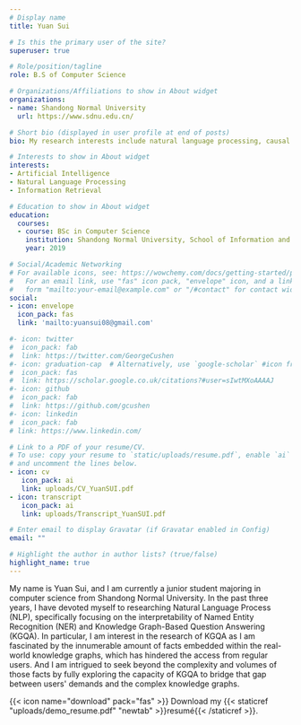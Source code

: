 ```yaml
---
# Display name
title: Yuan Sui

# Is this the primary user of the site?
superuser: true

# Role/position/tagline
role: B.S of Computer Science

# Organizations/Affiliations to show in About widget
organizations:
- name: Shandong Normal University
  url: https://www.sdnu.edu.cn/

# Short bio (displayed in user profile at end of posts)
bio: My research interests include natural language processing, causal inference, knowledge graph representation

# Interests to show in About widget
interests:
- Artificial Intelligence
- Natural Language Processing
- Information Retrieval

# Education to show in About widget
education:
  courses:
  - course: BSc in Computer Science
    institution: Shandong Normal University, School of Information and Technology
    year: 2019

# Social/Academic Networking
# For available icons, see: https://wowchemy.com/docs/getting-started/page-builder/#icons
#   For an email link, use "fas" icon pack, "envelope" icon, and a link in the
#   form "mailto:your-email@example.com" or "/#contact" for contact widget.
social:
- icon: envelope
  icon_pack: fas
  link: 'mailto:yuansui08@gmail.com'

#- icon: twitter
#  icon_pack: fab
#  link: https://twitter.com/GeorgeCushen
#- icon: graduation-cap  # Alternatively, use `google-scholar` #icon from `ai` icon pack
#  icon_pack: fas
#  link: https://scholar.google.co.uk/citations?#user=sIwtMXoAAAAJ
#- icon: github
#  icon_pack: fab
#  link: https://github.com/gcushen
#- icon: linkedin
#  icon_pack: fab
# link: https://www.linkedin.com/

# Link to a PDF of your resume/CV.
# To use: copy your resume to `static/uploads/resume.pdf`, enable `ai` icons in `params.toml`, 
# and uncomment the lines below.
- icon: cv
   icon_pack: ai
   link: uploads/CV_YuanSUI.pdf
- icon: transcript
   icon_pack: ai
   link: uploads/Transcript_YuanSUI.pdf

# Enter email to display Gravatar (if Gravatar enabled in Config)
email: ""

# Highlight the author in author lists? (true/false)
highlight_name: true
---
```


My name is Yuan Sui, and I am currently a junior student majoring in computer science from Shandong Normal University. In the past three years, I have devoted myself to researching Natural Language Process (NLP), specifically focusing on the interpretability of Named Entity Recognition (NER) and Knowledge Graph-Based Question Answering (KGQA). In particular, I am interest in the research of KGQA as I am fascinated by the innumerable amount of facts embedded within the real-world knowledge graphs, which has hindered the access from regular users. And I am intrigued to seek beyond the complexity and volumes of those facts by fully exploring the capacity of KGQA to bridge that gap between users' demands and the complex knowledge graphs.

{{< icon name="download" pack="fas" >}} Download my {{< staticref "uploads/demo_resume.pdf" "newtab" >}}resumé{{< /staticref >}}.
